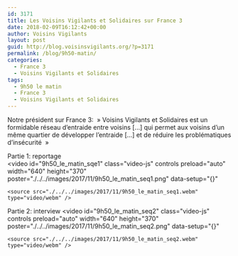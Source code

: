 ```yaml
---
id: 3171
title: Les Voisins Vigilants et Solidaires sur France 3
date: 2018-02-09T16:12:42+00:00
author: Voisins Vigilants
layout: post
guid: http://blog.voisinsvigilants.org/?p=3171
permalink: /blog/9h50-matin/
categories:
  - France 3
  - Voisins Vigilants et Solidaires
tags:
  - 9h50 le matin
  - France 3
  - Voisins Vigilants et Solidaires
---
```

Notre président sur France 3: &nbsp;&raquo; Voisins Vigilants et Solidaires est un formidable réseau d&rsquo;entraide entre voisins [...] qui permet aux voisins d&rsquo;un même quartier de développer l&rsquo;entraide [...] et de réduire les problématiques d&rsquo;insécurité &nbsp;&raquo;

Partie 1: reportage  
<video
    id="9h50_le_matin_sqe1"
    class="video-js"
    controls
    preload="auto"
    width="640"
    height="370"
    poster="./../../images/2017/11/9h50_le_matin_seq1.png"
    data-setup="{}"
  >
    <source src="./../../images/2017/11/9h50_le_matin_seq1.webm" type="video/webm" />    
  </video>  
  

Partie 2: interview
<video
    id="9h50_le_matin_seq2"
    class="video-js"
    controls
    preload="auto"
    width="640"
    height="370"
    poster="./../../images/2017/11/9h50_le_matin_seq2.png"
    data-setup="{}"
  >
    <source src="./../../images/2017/11/9h50_le_matin_seq2.webm" type="video/webm" />    
  </video>
